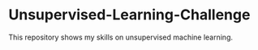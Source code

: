 # Unsupervised-Learning-Challenge
This repository shows my skills on unsupervised machine learning.
